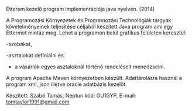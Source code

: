 Étterem kezelő program implementációja java nyelven. (2014)

A Programozási Környezetek és Programozási Technológiák tárgyak követelményeinek teljesítése
céljából készített Java program ami egy Éttermet mintáz meg. 
Lehet a programon belül grafikus felületen keresztül: 

-szobákat, 

-asztalokat definiálni és

- a vásárlók egyes asztaloknál történő rendeléseit menedzselni.

A program Apache Maven környezetben készült.
Adattárolásra használ a program xml, json illetve oracle adatbázis kezelőt.

Készített: Szabó Tamás,
Neptun kód: GU1GYP,
E-mail: tomtaylor1991@gmail.com
